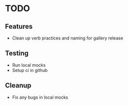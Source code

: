 # TODO

## Features

- Clean up verb practices and naming for gallery release

## Testing

- Run local mocks
- Setup ci in github

## Cleanup

- Fix any bugs in local mocks
